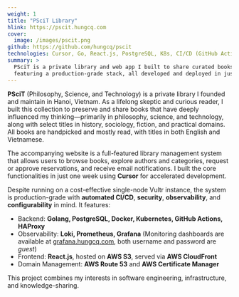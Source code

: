 ```yaml
---
weight: 1
title: "PSciT Library"
hlink: https://pscit.hungcq.com
cover:
  image: /images/pscit.png
github: https://github.com/hungcq/pscit
technologies: Cursor, Go, React.js, PostgreSQL, K8s, CI/CD (GitHub Actions), AWS, Loki, Prometheus, Grafana
summary: >
  PSciT is a private library and web app I built to share curated books on philosophy, science, and technology,
  featuring a production-grade stack, all developed and deployed in just one week.
---
```


**PSciT** (Philosophy, Science, and Technology) is a private library I founded and maintain in Hanoi, Vietnam.
As a lifelong skeptic and curious reader,
I built this collection to preserve and share books that have deeply influenced my thinking—primarily in philosophy,
science, and technology, along with select titles in history, sociology, fiction, and practical domains.
All books are handpicked and mostly read, with titles in both English and Vietnamese.

The accompanying website is a full-featured library management system that allows users to browse books,
explore authors and categories, request or approve reservations, and receive email notifications.
I built the core functionalities in just one week using **Cursor** for accelerated development.

Despite running on a cost-effective single-node Vultr instance,
the system is production-grade with **automated CI/CD**, **security**, **observability**, and **configurability** in mind.
It features:
- Backend: **Golang, PostgreSQL, Docker, Kubernetes, GitHub Actions, HAProxy**
- Observability: **Loki, Prometheus, Grafana**
(Monitoring dashboards are available at [grafana.hungcq.com](https://grafana.hungcq.com), both username and password are *guest*)
- Frontend: **React.js**, hosted on **AWS S3**, served via **AWS CloudFront**
- Domain Management: **AWS Route 53** and **AWS Certificate Manager**

This project combines my interests in software engineering, infrastructure, and knowledge-sharing.
